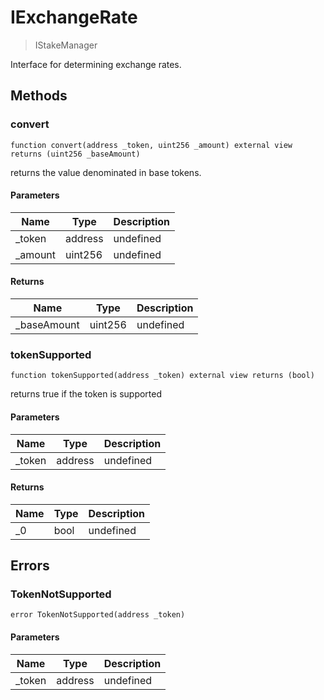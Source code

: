 # IExchangeRate



> IStakeManager

Interface for determining exchange rates.



## Methods

### convert

```solidity
function convert(address _token, uint256 _amount) external view returns (uint256 _baseAmount)
```

returns the value denominated in base tokens.



#### Parameters

| Name | Type | Description |
|---|---|---|
| _token | address | undefined |
| _amount | uint256 | undefined |

#### Returns

| Name | Type | Description |
|---|---|---|
| _baseAmount | uint256 | undefined |

### tokenSupported

```solidity
function tokenSupported(address _token) external view returns (bool)
```

returns true if the token is supported



#### Parameters

| Name | Type | Description |
|---|---|---|
| _token | address | undefined |

#### Returns

| Name | Type | Description |
|---|---|---|
| _0 | bool | undefined |




## Errors

### TokenNotSupported

```solidity
error TokenNotSupported(address _token)
```





#### Parameters

| Name | Type | Description |
|---|---|---|
| _token | address | undefined |


